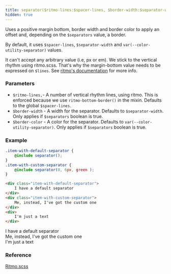```yaml
---
title: separator($ritmo-lines:$spacer-lines, $border-width:$separator-width $border-color:var(--color-utility-separator))
hidden: true
---
```


Uses a positive margin bottom, border width and border color to apply an offset and, depending on the `$separators` value, a border.

By default, it uses `$spacer-lines`, `$separator-width` and `var(--color-utility-separator)` values.

It can't accept any arbitrary value (i.e, px or em). We stick to the vertical rhythm using ritmo.scss. That's why the margin-bottom value needs to be expressed on `$lines`. See [ritmo's documentation](https://ritmo.marzeelabs.org/) for more info.

### Parameters

- `$ritmo-lines,`- A number of vertical rhythm lines, using ritmo. This is enforced because we use `ritmo-bottom-border()` in the mixin. Defaults to the global `$spacer-lines`.
- `$border-width` - A width for the separator. Defaults to `$separator-width`. Only applies if `$separators` boolean is true.
- `$border-color` - A color for the separator. Defaults to `var(--color-utility-separator)`. Only applies if `$separators` boolean is true.

### Example

```scss
.item-with-default-separator {
    @include separator();
}
.item-with-custom-separator {
    @include separator(8, 6px, green );
}
```

```html
<div class="item-with-default-separator">
    I have a default separator
</div>
<div class="item-with-custom-separator">
    Me, instead, I've got the custom one
</div>
<div>
    I'm just a text
</div>
```

<div class="item-with-default-separator">
    I have a default separator
</div>
<div class="item-with-custom-separator">
    Me, instead, I've got the custom one
</div>
<div>
    I'm just a text
</div>

### Reference

[Ritmo.scss](https://ritmo.marzeelabs.org/)
